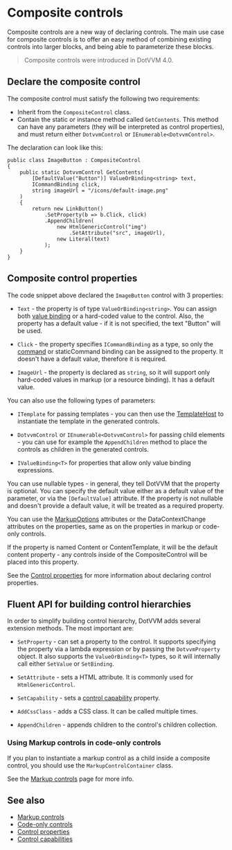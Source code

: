 # Composite controls

Composite controls are a new way of declaring controls. The main use case for composite controls is to offer an easy method of combining existing controls into larger blocks, and being able to parameterize these blocks.

> Composite controls were introduced in DotVVM 4.0.

## Declare the composite control

The composite control must satisfy the following two requirements:

* Inherit from the `CompositeControl` class.
* Contain the static or instance method called `GetContents`. This method can have any parameters (they will be interpreted as control properties), and must return either `DotvvmControl` or `IEnumerable<DotvvmControl>`. 

The declaration can look like this:

```CSHARP
public class ImageButton : CompositeControl
{
    public static DotvvmControl GetContents(
        [DefaultValue("Button")] ValueOrBinding<string> text,
        ICommandBinding click,
        string imageUrl = "/icons/default-image.png"
    )
    {
        return new LinkButton()
            .SetProperty(b => b.Click, click)
            .AppendChildren(
                new HtmlGenericControl("img")
                    .SetAttribute("src", imageUrl),
                new Literal(text)
            );
    }
}
```

## Composite control properties

The code snippet above declared the `ImageButton` control with 3 properties:

* `Text` - the property is of type `ValueOrBinding<string>`. You can assign both [value binding](~/pages/concepts/data-binding/value-binding) or a hard-coded value to the control. Also, the property has a default value - if it is not specified, the text "Button" will be used.

* `Click` - the property specifies `ICommandBinding` as a type, so only the [command](~/pages/concepts/respond-to-user-actions/commands) or staticCommand binding can be assigned to the property. It doesn't have a default value, therefore it is required. 

* `ImageUrl` - the property is declared as `string`, so it will support only hard-coded values in markup (or a resource binding). It has a default value.

You can also use the following types of parameters:

* `ITemplate` for passing templates - you can then use the [TemplateHost](~/controls/builtin/TemplateHost) to instantiate the template in the generated controls.

* `DotvvmControl` or `IEnumerable<DotvvmControl>` for passing child elements - you can use for example the `AppendChildren` method to place the controls as children in the generated controls.

* `IValueBinding<T>` for properties that allow only value binding expressions.

You can use nullable types - in general, they tell DotVVM that the property is optional. You can specify the default value either as a default value of the parameter, or via the `[DefaultValue]` attribute. If the property is not nullable and doesn't provide a default value, it will be treated as a required property.

You can use the [MarkupOptions](control-properties#specify-markup-otpions) attributes or the DataContextChange attributes on the properties, same as on the properties in markup or code-only controls.

If the property is named Content or ContentTemplate, it will be the default content property - any controls inside of the CompositeControl will be placed into this property.

See the [Control properties](control-properties) for more information about declaring control properties.

## Fluent API for building control hierarchies

In order to simplify building control hierarchy, DotVVM adds several extension methods. The most important are:

* `SetProperty` - can set a property to the control. It supports specifying the property via a lambda expression or by passing the `DotvvmProperty` object. It also supports the `ValueOrBinding<T>` types, so it will internally call either `SetValue` or `SetBinding`.

* `SetAttribute` - sets a HTML attribute. It is commonly used for `HtmlGenericControl`.

* `SetCapability` - sets a [control capability](control-capabilities) property. 

* `AddCssClass` - adds a CSS class. It can be called multiple times.

* `AppendChildren` - appends children to the control's children collection.

### Using Markup controls in code-only controls

If you plan to instantiate a markup control as a child inside a composite control, you should use the `MarkupControlContainer` class.

See the [Markup controls](markup-controls#using-markup-controls-in-code-only-controls) page for more info.

## See also

* [Markup controls](markup-controls)
* [Code-only controls](code-only-controls)
* [Control properties](control-properties)
* [Control capabilities](control-capabilities)
